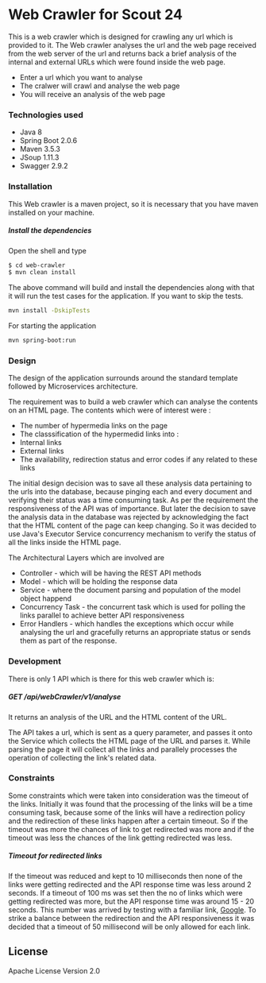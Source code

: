 # Web Crawler for Scout 24

This is a web crawler which is designed for crawling any url which is provided to it. The Web crawler analyses the url and the web page received from the web server of the url and returns back a brief analysis of the internal and external URLs which were found inside the web page.

  - Enter a url which you want to analyse
  - The cralwer will crawl and analyse the web page
  - You will receive an analysis of the web page


### Technologies used

* Java 8
* Spring Boot 2.0.6
* Maven 3.5.3
* JSoup 1.11.3
* Swagger 2.9.2

### Installation

This Web crawler is a maven project, so it is necessary that you have maven installed on your machine.

##### Install the dependencies 

Open the shell and type

```sh
$ cd web-crawler
$ mvn clean install
```
The above command will build and install the dependencies along with that it will run the test cases for the application.
If you want to skip the tests.
```sh
mvn install -DskipTests
```
For starting the application

```sh
mvn spring-boot:run
```

### Design
The design of the application surrounds around the standard template followed by Microservices architecture.

The requirement was to build a web crawler which can analyse the contents on an HTML page. The contents which were of interest were :
 * The number of hypermedia links on the page
 * The classsification of the hypermedid links into :
 * Internal links 
 * External links
 * The availability, redirection status and error codes if any related to these links

The initial design decision was to save all these analysis data pertaining to the urls into the database, because pinging each and every document and verifying their status was a time consuming task. As per the requirement the responsiveness of the API was of importance. But later the decision to save the analysis data in the database was rejected by acknowledging the fact that the HTML content of the page can keep changing.
So it was decided to use Java's Executor Service concurrency mechanism to verify the status of all the links inside the HTML page.

The Architectural Layers which are involved are

* Controller - which will be having the REST API methods 
* Model - which will be holding the response data
* Service - where the document parsing and population of the model object happend
* Concurrency Task - the concurrent task which is used for polling the links parallel to achieve better API responsiveness
* Error Handlers - which handles the exceptions which occur while analysing the url and gracefully returns an appropriate status or sends them as part of the response.

### Development

There is only 1 API which is there for this web crawler which is:

#####   GET /api/webCrawler/v1/analyse 
It returns an analysis of the URL and the HTML content of the URL.

The API takes a url, which is sent as a query parameter, and passes it onto the Service which collects the HTML page of the URL and parses it. While parsing the page it will collect all the links and parallely processes the operation of collecting the link's related data.


### Constraints

Some constraints which were taken into consideration was the timeout of the links.
Initially it was found that the processing of the links will be a time consuming task, because some of the links will have a redirection policy and the redirection of these links happen after a certain timeout. So if the timeout was more the chances of link to get redirected was more and if the timeout was less the chances of the link getting redirected was less. 
##### Timeout for redirected links
If the timeout was reduced and kept to 10 milliseconds then none of the links were getting redirected and the API response time was less around 2 seconds. If a timeout of 100 ms was set then the no of links which were getting redirected was more, but the API response time was around 15 - 20 seconds. This number was arrived by testing with a familiar link, [Google].
To strike a balance between the redirection and the API responsiveness it was decided that a timeout of 50 millisecond will be only allowed for each link. 


License
----

Apache License Version 2.0

[Google]: <https://www.google.com>
